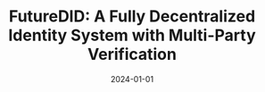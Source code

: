 ---
title: "FutureDID: A Fully Decentralized Identity System with Multi-Party Verification"
authors:
- Haotian Deng
- Jinwen Liang
- Ximeng Liu
- Liehuang Zhu
- Song Guo


date: "2024-01-01"
# doi: "10.1109/TNSE.2022.3141728"

# Publication type.
# 1 = Conference paper; 2 = Journal article;
# 3 = Preprint Paper; 4 = Report; 5 = Book; 6 = Book section;
# 7 = Thesis; 8 = Patent
publication_types: ["2"]

# Publication name and optional abbreviated publication name.
publication: IEEE Transactions on Computers (TC) (CCF-A)
# publication_short: "TNSE (JCR-Q1)"

url_pdf: https://www.computer.org/csdl/journal/tc/5555/01/10527419/1WOgUy0E7i8
# url_code: ''
# url_dataset: ''
# url_poster: ''
# url_project: ''
# url_slides: ''
# url_video: ''

---